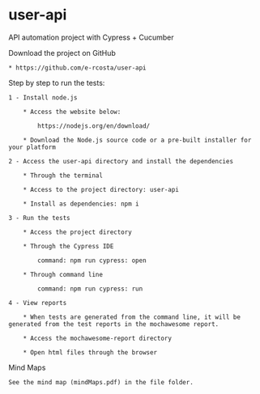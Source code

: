 # user-api

API automation project with Cypress + Cucumber

Download the project on GitHub

	* https://github.com/e-rcosta/user-api

Step by step to run the tests:

	1 - Install node.js
		
		* Access the website below:
		
			https://nodejs.org/en/download/
		
		* Download the Node.js source code or a pre-built installer for your platform

	2 - Access the user-api directory and install the dependencies

		* Through the terminal

		* Access to the project directory: user-api

		* Install as dependencies: npm i

	3 - Run the tests

		* Access the project directory

		* Through the Cypress IDE
			
			command: npm run cypress: open

		* Through command line
			
			command: npm run cypress: run

	4 - View reports

		* When tests are generated from the command line, it will be generated from the test reports in the mochawesome report.

		* Access the mochawesome-report directory

		* Open html files through the browser

Mind Maps

	See the mind map (mindMaps.pdf) in the file folder.
	